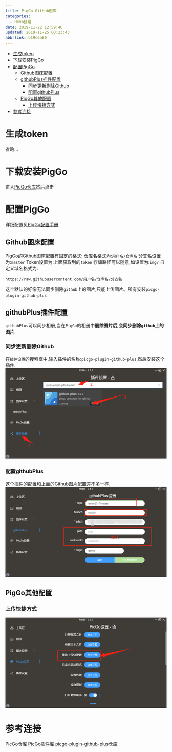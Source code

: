 ```yaml
---
title: PigGo GitHub图床
categories: 
  - Hexo搭建
date: 2019-11-22 12:59:46
updated: 2019-11-25 00:23:43
abbrlink: b19c6a80
---
```

<div id='my_toc'>

- [生成token](/blog/b19c6a80/#生成token)
- [下载安装PigGo](/blog/b19c6a80/#下载安装PigGo)
- [配置PigGo](/blog/b19c6a80/#配置PigGo)
    - [Github图床配置](/blog/b19c6a80/#Github图床配置)
    - [githubPlus插件配置](/blog/b19c6a80/#githubPlus插件配置)
        - [同步更新删除Github](/blog/b19c6a80/#同步更新删除Github)
        - [配置githubPlus](/blog/b19c6a80/#配置githubPlus)
    - [PigGo其他配置](/blog/b19c6a80/#PigGo其他配置)
        - [上传快捷方式](/blog/b19c6a80/#上传快捷方式)
- [参考连接](/blog/b19c6a80/#参考连接)

</div>
<!--more-->
<script>if (navigator.platform.search('arm')==-1){document.getElementById('my_toc').style.display = 'none';}</script>

<!--end-->
# 生成token #
省略...
# 下载安装PigGo #
进入[PicGo仓库](https://github.com/Molunerfinn/PicGo)然后点击
# 配置PigGo #
详细配置见[PigGo配置手册](https://picgo.github.io/PicGo-Doc/zh/guide/#%E5%BA%94%E7%94%A8%E8%AF%B4%E6%98%8E)
## Github图床配置 ##
PigGo的Github图床配置有固定的格式:
仓库名格式为:`用户名/仓库名`
分支名设置为:`master`
Token设置为:上面获取到的`token`
存储路径可以随意,如设置为:`img/`
自定义域名格式为:
```
https://raw.githubusercontent.com/用户名/仓库名/分支名
```
这个默认的好像无法同步删除`github`上的图片,只能上传图片。所有安装`picgo-plugin-github-plus`
## githubPlus插件配置 ##
`githubPlus`可以同步相册,当在`PigGo`的相册中**删除图片后,会同步删除`github`上的图片**.
### 同步更新删除Github ###
在`插件设置`的搜索框中,输入插件的名称:`picgo-plugin-github-plus`,然后安装这个插件.
![](https://raw.githubusercontent.com/lanlan2017/images/master/Hexo/PicGo/install_plug_in.png)
### 配置githubPlus ###
这个插件的配置和上面的Github图片配置差不多一样.
![图片](https://raw.githubusercontent.com/lanlan2017/images/master/Hexo/PigGo/githubPlusSettings.png)
## PigGo其他配置 ##
### 上传快捷方式 ###
![图片_配置快捷方式](https://raw.githubusercontent.com/lanlan2017/images/master/img/Hexo/PicGo/KeyboardSetting.png)
# 参考连接 #
[PicGo仓库](https://github.com/Molunerfinn/PicGo)
[PicGo插件库](https://github.com/PicGo/Awesome-PicGo)
[picgo-plugin-github-plus仓库](https://github.com/zWingz/picgo-plugin-github-plus)
